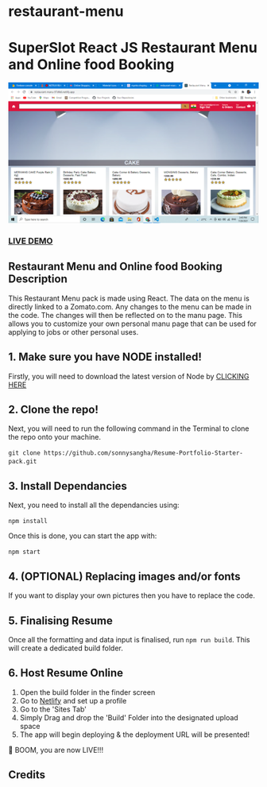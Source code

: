 # restaurant-menu
# SuperSlot React JS Restaurant Menu and Online food Booking

![SuperSlot React JS Restaurant Menu](restaurant-menu.png?raw=true "SuperSlot React JS Restaurant Menu")

### <a href="https://restaurant-manu-97dfe6.netlify.app">LIVE DEMO</a>

## Restaurant Menu and Online food Booking Description

This Restaurant Menu pack is made using React. The data on the menu is directly linked to a Zomato.com. Any changes to the menu can be made in the code. The changes will then be reflected on to the manu page. This allows you to customize your own personal manu page that can be used for applying to jobs or other personal uses.

## 1. Make sure you have NODE installed!

Firstly, you will need to download the latest version of Node by <a href="https://nodejs.org/en/download/">CLICKING HERE</a>

## 2. Clone the repo!

Next, you will need to run the following command in the Terminal to clone the repo onto your machine.

```git clone https://github.com/sonnysangha/Resume-Portfolio-Starter-pack.git```

## 3. Install Dependancies

Next, you need to install all the dependancies using:

```npm install```

Once this is done, you can start the app with:

```npm start```

## 4. (OPTIONAL) Replacing images and/or fonts

If you want to display your own pictures then you have to replace the code.

## 5. Finalising Resume

Once all the formatting and data input is finalised, run `npm run build`. This will create a dedicated build folder.

## 6. Host Resume Online

1) Open the build folder in the finder screen
2) Go to <a href="https://www.netlify.com/">Netlify</a> and set up a profile
3) Go to the 'Sites Tab'
4) Simply Drag and drop the 'Build' Folder into the designated upload space
5) The app will begin deploying & the deployment URL will be presented!

🚀 BOOM, you are now LIVE!!!

## Credits

